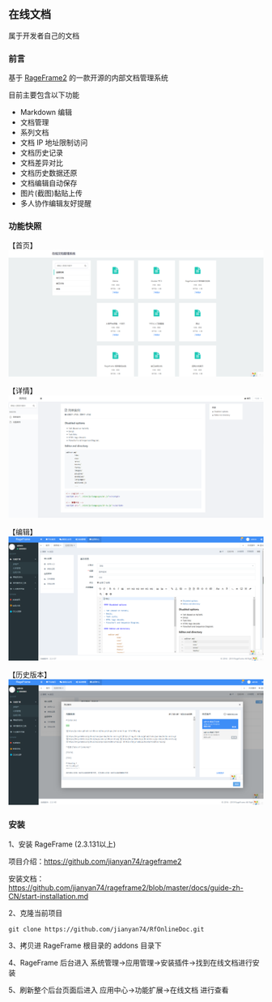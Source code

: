 ## 在线文档

属于开发者自己的文档

### 前言

基于 [RageFrame2](https://github.com/jianyan74/rageframe2) 的一款开源的内部文档管理系统

目前主要包含以下功能

- Markdown 编辑
- 文档管理
- 系列文档
- 文档 IP 地址限制访问
- 文档历史记录
- 文档差异对比
- 文档历史数据还原
- 文档编辑自动保存
- 图片(截图)黏贴上传
- 多人协作编辑友好提醒

### 功能快照

【首页】
![image](docs/images/index.png)

【详情】
![image](docs/images/content.png)

【编辑】
![image](docs/images/edit.png)

【历史版本】
![image](docs/images/history.png)

### 安装

1、安装 RageFrame (2.3.131以上)

项目介绍：https://github.com/jianyan74/rageframe2

安装文档：https://github.com/jianyan74/rageframe2/blob/master/docs/guide-zh-CN/start-installation.md

2、克隆当前项目

```
git clone https://github.com/jianyan74/RfOnlineDoc.git
```

3、拷贝进 RageFrame 根目录的 addons 目录下

4、RageFrame 后台进入 系统管理->应用管理->安装插件->找到在线文档进行安装

5、刷新整个后台页面后进入 应用中心->功能扩展->在线文档 进行查看